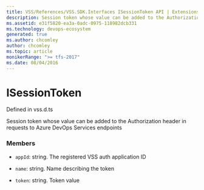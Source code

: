 ```yaml
---
title: VSS/References/VSS.SDK.Interfaces ISessionToken API | Extensions for Azure DevOps Services
description: Session token whose value can be added to the Authorization header in requests to Azure DevOps Services endpoints
ms.assetid: e31f5820-ea3a-0adc-0975-118982dcb331
ms.technology: devops-ecosystem
generated: true
ms.author: chcomley
author: chcomley
ms.topic: article
monikerRange: ">= tfs-2017"
ms.date: 08/04/2016
---
```


# ISessionToken

Defined in vss.d.ts

Session token whose value can be added to the Authorization header in requests to Azure DevOps Services endpoints

### Members

- `appId`: string. The registered VSS auth application ID

- `name`: string. Name describing the token

- `token`: string. Token value
